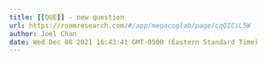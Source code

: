 ```yaml
---
title: [[QUE]] - new question
url: https://roamresearch.com/#/app/megacoglab/page/cqQICiL5W
author: Joel Chan
date: Wed Dec 08 2021 16:43:41 GMT-0500 (Eastern Standard Time)
---
```



